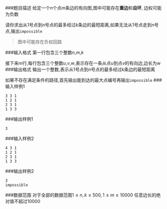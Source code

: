 ###题目描述
给定一个$n$个点$m$条边的有向图,图中可能存在**重边**和**自环**, 边权可能为负数

请你求出从$1$号点到$n$号点的最多经过$k$条边的最短距离,如果无法从$1$号点走到$n$号点,输出`impossible`

> 图中可能存在负权回路

###输入格式
第一行包含三个整数$n$,$m$,$k$

接下来m行,每行包含三个整数$u$,$v$,$w$,表示存在一条从点$u$到点$v$的有向边,边长为$w$
###输出格式
输出一个整数,表示从$1$号点到$n$号点的最多经过$k$条边的最短距离

如果不存在满足条件的路径,首先输出能到达的最大点编号再输出`impossible`
###输入样例1
```
3 3 1
1 2 1
2 3 1
1 3 3
```
###输出样例1
```
3
```
###输入样例2
```
4 3 1
1 2 1
2 3 1
1 3 3
```
###输出样例2
```
3
impossible
```
###数据范围
对于全部的数据范围$1 \leq n,k \leq 500,1 \leq m \leq 10000$
任意边长的绝对值不超过$10000$